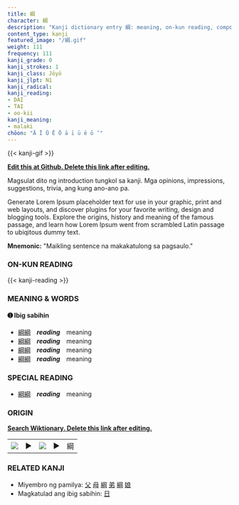 ```yaml
---
title: 綱
character: 綱
description: "Kanji dictionary entry 綱: meaning, on-kun reading, compounds, origin, related kanji"
content_type: kanji
featured_image: "/綱.gif"
weight: 111
frequency: 111
kanji_grade: 0
kanji_strokes: 1
kanji_class: Jōyō
kanji_jlpt: N1
kanji_radical: 
kanji_reading: 
- DAI
- TAI
- oo-kii
kanji_meaning:
- malaki
chōon: "Ā Ī Ū Ē Ō ā ī ū ē ō ’"
---
```

[//]: # (Don't edit the line below. Kanji animated GIF code is automatically generated.)
{{< kanji-gif >}}

[//]: # (Edit below this line.)

**[Edit this at Github. Delete this link after editing.](https://github.com/tim0g/tim/tree/main/content/kanji/綱/index.md)**

Magsulat dito ng introduction tungkol sa kanji. Mga opinions, impressions, suggestions, trivia, ang kung ano-ano pa.

Generate Lorem Ipsum placeholder text for use in your graphic, print and web layouts, and discover plugins for your favorite writing, design and blogging tools. Explore the origins, history and meaning of the famous passage, and learn how Lorem Ipsum went from scrambled Latin passage to ubiqitous dummy text.
 
**Mnemonic:** "Maikling sentence na makakatulong sa pagsaulo."

### ON-KUN READING

[//]: # (Don't edit the line below. ON-KUN READING code is automatically generated.)
{{< kanji-reading >}}

### MEANING & WORDS

#### ➊ **Ibig sabihin**
  - [綱](../綱)[綱](../綱)　***reading***　meaning
  - [綱](../綱)[綱](../綱)　***reading***　meaning
  - [綱](../綱)[綱](../綱)　***reading***　meaning
  - [綱](../綱)[綱](../綱)　***reading***　meaning

### SPECIAL READING
  - [綱](../綱)[綱](../綱)　***reading***　meaning

### ORIGIN

**[Search Wiktionary. Delete this link after editing.](https://wiktionary.org/wiki/綱)**
<table class="kanji-table"><tr><td>
<img src="60px-綱-bronze.svg.png">
</td><td>▶</td><td>
<img src="60px-綱-oracle.svg.png">
</td><td>▶</td>
<td class="kanji-origin">綱</td>
</tr></table>

### RELATED KANJI
- Miyembro ng pamilya: [父](../父) [母](../母) [綱](../綱) [弟](../弟) [綱](../綱) [娘](../娘)
- Magkatulad ang ibig sabihin: [日](../日)
